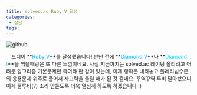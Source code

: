 ```yaml
---
title: solved.ac Ruby V 달성
categories:
 - 잡담
tags:
---
```


![github](https://user-images.githubusercontent.com/51073213/128148796-8dae22c8-1c54-4eae-b462-bb64428e03c8.png)

　드디어 **<font color='#00b4fc'>Ruby V</font>**를 달성했습니다! 반년 전에 **<font color='#00c0ff'>Diamond V</font>**나 **<font color='#00e4ff'>Diamond I</font>**을 찍을때랑은 또 다른 느낌이네요. 사실 지금까지는 solved.ac 레이팅 올리려고 어려운 알고리즘 기본문제만 죽어라 판 감이 있는데, 이제 랭작은 내려놓고 플레티넘수준의 응용문제 위주로 풀어서 사고력을 올릴 때가 된 것 같네요. 꾸역꾸역 루비 달아놨으니 이제 물루비(?) 소리 안듣도록 더욱 열심히 하도록 하겠습니다 :) 